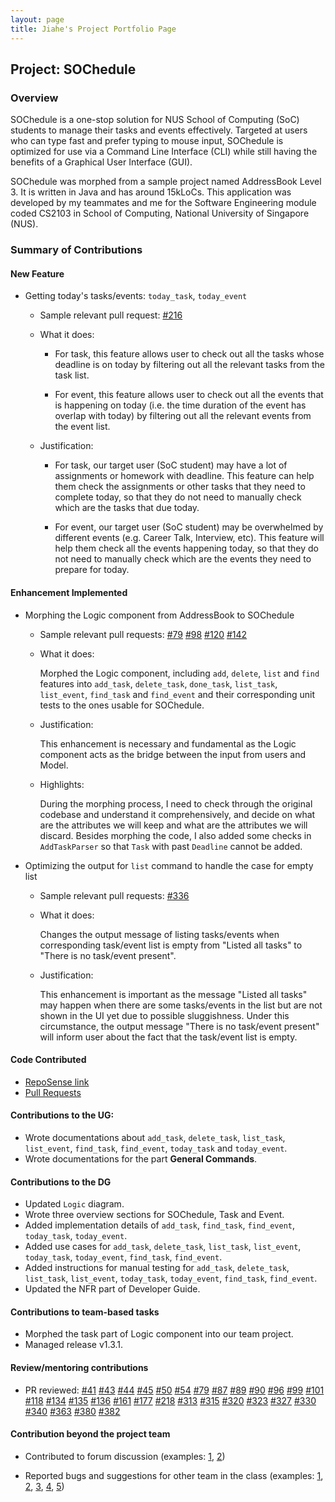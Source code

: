```yaml
---
layout: page
title: Jiahe's Project Portfolio Page
---
```


## Project: SOChedule

### Overview

SOChedule is a one-stop solution for NUS School of Computing (SoC) students to manage their tasks and events 
effectively. Targeted at users who can type fast and prefer typing to mouse input, SOChedule is optimized for use via a 
Command Line Interface (CLI) while still having the benefits of a Graphical User Interface (GUI).

SOChedule was morphed from a sample project named AddressBook Level 3. It is written in Java and has around 15kLoCs. 
This application was developed by my teammates and me for the Software Engineering module coded CS2103 in School of 
Computing, National University of Singapore (NUS).

### Summary of Contributions

#### New Feature
* Getting today's tasks/events: `today_task`, `today_event`
    - Sample relevant pull request: [\#216](https://github.com/AY2021S2-CS2103-W16-1/tp/pull/216)
    - What it does: 
        * For task, this feature allows user to check out all the tasks whose deadline is on today by filtering out all
        the relevant tasks from the task list.
          
        * For event, this feature allows user to check out all the events that is happening on today (i.e. the time 
        duration of the event has overlap with today) by filtering out all the relevant events from the event list.
          
    - Justification:
        * For task, our target user (SoC student) may have a lot of assignments or homework with deadline. This feature
        can help them check the assignments or other tasks that they need to complete today, so that they do not need
          to manually check which are the tasks that due today.
          
        * For event, our target user (SoC student) may be overwhelmed by different events (e.g. Career Talk, Interview, 
          etc). This feature will help them check all the events happening today, so that they do not need to manually
          check which are the events they need to prepare for today.
          
    
#### Enhancement Implemented
* Morphing the Logic component from AddressBook to SOChedule
    - Sample relevant pull requests: [\#79](https://github.com/AY2021S2-CS2103-W16-1/tp/pull/79)
    [\#98](https://github.com/AY2021S2-CS2103-W16-1/tp/pull/98)
      [\#120](https://github.com/AY2021S2-CS2103-W16-1/tp/pull/120)
      [\#142](https://github.com/AY2021S2-CS2103-W16-1/tp/pull/142)
      
    - What it does:
      
        Morphed the Logic component, including `add`, `delete`, `list` and `find` features into `add_task`, 
      `delete_task`, `done_task`, `list_task`, `list_event`, `find_task` and `find_event` and their corresponding unit 
      tests to the ones usable for SOChedule.
      
    - Justification:
      
        This enhancement is necessary and fundamental as the Logic component acts as the bridge between the input from 
        users and Model.
      
    - Highlights:
        
        During the morphing process, I need to check through the original codebase and understand it comprehensively, 
        and decide on what are the attributes we will keep and what are the attributes we will discard. Besides 
        morphing the code, I also added some checks in `AddTaskParser` so that `Task` with past `Deadline` cannot be 
        added.
    
  
* Optimizing the output for `list` command to handle the case for empty list
    - Sample relevant pull requests: [\#336](https://github.com/AY2021S2-CS2103-W16-1/tp/pull/336)
    
    - What it does:
    
        Changes the output message of listing tasks/events when corresponding task/event list is empty from "Listed all
        tasks" to "There is no task/event present".
      
    - Justification:
        
        This enhancement is important as the message "Listed all tasks" may happen when there are some tasks/events in 
        the list but are not shown in the UI yet due to possible sluggishness. Under this circumstance, the output 
        message "There is no task/event present" will inform user about the fact that the task/event list is empty.

#### Code Contributed
* [RepoSense link](https://nus-cs2103-ay2021s2.github.io/tp-dashboard/?search=ljhgab&sort=groupTitle&sortWithin=title&since=2021-02-19&timeframe=commit&mergegroup=&groupSelect=groupByRepos&breakdown=false)
* [Pull Requests](https://github.com/AY2021S2-CS2103-W16-1/tp/pulls?q=is%3Apr+is%3Aclosed+author%3Aljhgab)

#### Contributions to the UG:
* Wrote documentations about `add_task`, `delete_task`, `list_task`, `list_event`, `find_task`, `find_event`, `today_task` and `today_event`.
* Wrote documentations for the part **General Commands**.

#### Contributions to the DG
* Updated `Logic` diagram.
* Wrote three overview sections for SOChedule, Task and Event.
* Added implementation details of `add_task`, `find_task`, `find_event`, `today_task`, `today_event`.
* Added use cases for `add_task`, `delete_task`, `list_task`, `list_event`, `today_task`, `today_event`, `find_task`, `find_event`.
* Added instructions for manual testing for `add_task`, `delete_task`, `list_task`, `list_event`, `today_task`, 
  `today_event`, `find_task`, `find_event`.
* Updated the NFR part of Developer Guide.

#### Contributions to team-based tasks
* Morphed the task part of Logic component into our team project.
* Managed release v1.3.1.

#### Review/mentoring contributions
* PR reviewed:
[\#41](https://github.com/AY2021S2-CS2103-W16-1/tp/pull/41)
  [\#43](https://github.com/AY2021S2-CS2103-W16-1/tp/pull/43)
  [\#44](https://github.com/AY2021S2-CS2103-W16-1/tp/pull/44)
  [\#45](https://github.com/AY2021S2-CS2103-W16-1/tp/pull/45)
  [\#50](https://github.com/AY2021S2-CS2103-W16-1/tp/pull/50)
  [\#54](https://github.com/AY2021S2-CS2103-W16-1/tp/pull/54)
  [\#79](https://github.com/AY2021S2-CS2103-W16-1/tp/pull/79)
  [\#87](https://github.com/AY2021S2-CS2103-W16-1/tp/pull/87)
  [\#89](https://github.com/AY2021S2-CS2103-W16-1/tp/pull/89)
  [\#90](https://github.com/AY2021S2-CS2103-W16-1/tp/pull/90)
  [\#96](https://github.com/AY2021S2-CS2103-W16-1/tp/pull/96)
  [\#99](https://github.com/AY2021S2-CS2103-W16-1/tp/pull/99)
  [\#101](https://github.com/AY2021S2-CS2103-W16-1/tp/pull/101)
  [\#118](https://github.com/AY2021S2-CS2103-W16-1/tp/pull/118)
  [\#134](https://github.com/AY2021S2-CS2103-W16-1/tp/pull/134)
  [\#135](https://github.com/AY2021S2-CS2103-W16-1/tp/pull/135)
  [\#136](https://github.com/AY2021S2-CS2103-W16-1/tp/pull/136)
  [\#161](https://github.com/AY2021S2-CS2103-W16-1/tp/pull/161)
  [\#177](https://github.com/AY2021S2-CS2103-W16-1/tp/pull/177)
  [\#218](https://github.com/AY2021S2-CS2103-W16-1/tp/pull/218)
  [\#313](https://github.com/AY2021S2-CS2103-W16-1/tp/pull/313)
  [\#315](https://github.com/AY2021S2-CS2103-W16-1/tp/pull/315)
  [\#320](https://github.com/AY2021S2-CS2103-W16-1/tp/pull/320)
  [\#323](https://github.com/AY2021S2-CS2103-W16-1/tp/pull/323)
  [\#327](https://github.com/AY2021S2-CS2103-W16-1/tp/pull/327)
  [\#330](https://github.com/AY2021S2-CS2103-W16-1/tp/pull/330)
  [\#340](https://github.com/AY2021S2-CS2103-W16-1/tp/pull/340)
  [\#363](https://github.com/AY2021S2-CS2103-W16-1/tp/pull/363)
  [\#380](https://github.com/AY2021S2-CS2103-W16-1/tp/pull/380)
  [\#382](https://github.com/AY2021S2-CS2103-W16-1/tp/pull/382)
  
#### Contribution beyond the project team
  
* Contributed to forum discussion (examples: 
  [1](https://github.com/nus-cs2103-AY2021S2/forum/issues/49#issuecomment-767235349), 
  [2](https://github.com/nus-cs2103-AY2021S2/forum/issues/158#issuecomment-781799753))
  
* Reported bugs and suggestions for other team in the class (examples: 
  [1](https://github.com/AY2021S2-CS2103T-W13-4/tp/issues/120), 
  [2](https://github.com/AY2021S2-CS2103T-W13-4/tp/issues/121),
  [3](https://github.com/AY2021S2-CS2103T-W13-4/tp/issues/122),
  [4](https://github.com/AY2021S2-CS2103T-W13-4/tp/issues/123),
  [5](https://github.com/AY2021S2-CS2103T-W13-4/tp/issues/126))
  


